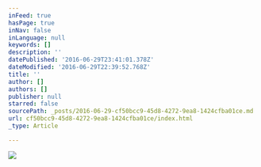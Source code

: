 ```yaml
---
inFeed: true
hasPage: true
inNav: false
inLanguage: null
keywords: []
description: ''
datePublished: '2016-06-29T23:41:01.378Z'
dateModified: '2016-06-29T22:39:52.768Z'
title: ''
author: []
authors: []
publisher: null
starred: false
sourcePath: _posts/2016-06-29-cf50bcc9-45d8-4272-9ea8-1424cfba01ce.md
url: cf50bcc9-45d8-4272-9ea8-1424cfba01ce/index.html
_type: Article

---
```

![](https://the-grid-user-content.s3-us-west-2.amazonaws.com/446088ad-1b74-4cb4-bd1d-53d1ae79c3e7.jpg)